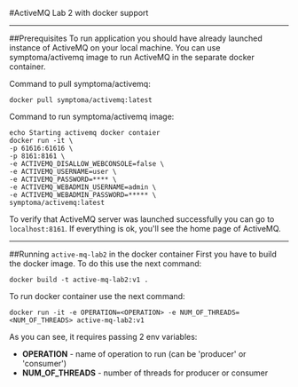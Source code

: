 #ActiveMQ Lab 2 with docker support
***
##Prerequisites
To run application you should have already launched instance of ActiveMQ on your local machine. You can use symptoma/activemq
image to run ActiveMQ in the separate docker container.

Command to pull symptoma/activemq:
````
docker pull symptoma/activemq:latest
````
Command to run symptoma/activemq image:
````
echo Starting activemq docker contaier
docker run -it \
-p 61616:61616 \
-p 8161:8161 \
-e ACTIVEMQ_DISALLOW_WEBCONSOLE=false \
-e ACTIVEMQ_USERNAME=user \
-e ACTIVEMQ_PASSWORD=**** \
-e ACTIVEMQ_WEBADMIN_USERNAME=admin \
-e ACTIVEMQ_WEBADMIN_PASSWORD=***** \
symptoma/activemq:latest
````
To verify that ActiveMQ server was launched successfully you can go to `localhost:8161`. If everything is ok, you'll see the home page of ActiveMQ.
***
##Running `active-mq-lab2` in the docker container
First you have to build the docker image. To do this use the next command:
````
docker build -t active-mq-lab2:v1 .
````
To run docker container use the next command:
````
docker run -it -e OPERATION=<OPERATION> -e NUM_OF_THREADS=<NUM_OF_THREADS> active-mq-lab2:v1
````
As you can see, it requires passing 2 env variables:
- **OPERATION** - name of operation to run (can be 'producer' or 'consumer')
- **NUM_OF_THREADS** - number of threads for producer or consumer
